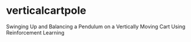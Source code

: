 # verticalcartpole
Swinging Up and Balancing a Pendulum on a Vertically Moving Cart Using Reinforcement Learning
